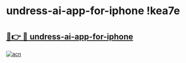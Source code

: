 # undress-ai-app-for-iphone !kea7e

# <h2><a href="https://0ppsns.esa.edu.pl?title=undress-ai-app-for-iphone&ref=kea7e">🔗👉 🔴 undress-ai-app-for-iphone</a></h2>

[![acn](https://github.com/user-attachments/assets/0f9c940e-d8b0-45ae-aac7-cd30a18b3e1c)](https://0ppsns.esa.edu.pl?title=undress-ai-app-for-iphone&ref=kea7e)

